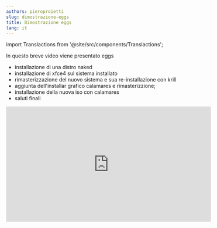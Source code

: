 ```yaml
---
authors: pieroproietti
slug: dimostrazione-eggs
title: Dimostrazione eggs
lang: it
---
```

import Translactions from '@site/src/components/Translactions';

<Translactions />

In questo breve video viene presentato eggs

* installazione di una distro naked
* installazione di xfce4 sul sistema installato
* rimasterizzazione del nuovo sistema e sua re-installazione con krill
* aggiunta dell'installar grafico calamares e rimasterizzione;
* installazione della nuova iso con calamares
* saluti finali

<iframe width="560" height="315" src="https://www.youtube.com/embed/cKSszLKUwxA" title="YouTube video player" frameborder="0" allow="accelerometer; autoplay; clipboard-write; encrypted-media; gyroscope; picture-in-picture; web-share" allowfullscreen></iframe>

